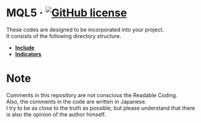 # MQL5 &middot; [![GitHub license](https://img.shields.io/badge/license-MIT-blue.svg)](https://github.com/pgming-life/mql5/blob/main/LICENSE)

These codes are designed to be incorporated into your project.  
It consists of the following directory structure.

* **[Include](/Include)**
* **[Indicators](/Indicators)**

# Note

Comments in this repository are not conscious the Readable Coding.  
Also, the comments in the code are written in Japanese.  
I try to be as close to the truth as possible, but please understand that there is also the opinion of the author himself.
